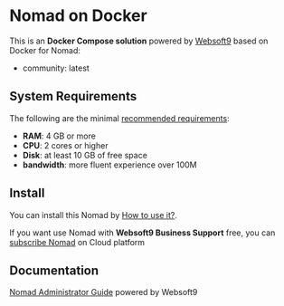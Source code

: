# Nomad on Docker  

This is an **Docker Compose solution** powered by [Websoft9](https://www.websoft9.com) based on Docker for Nomad:


 - community:  latest


## System Requirements

The following are the minimal [recommended requirements](https://www.hashicorp.com/products/nomad):

* **RAM**: 4 GB or more
* **CPU**: 2 cores or higher
* **Disk**: at least 10 GB of free space
* **bandwidth**: more fluent experience over 100M  

## Install

You can install this Nomad by [How to use it?](https://github.com/Websoft9/docker-library#how-to-use-it).   

If you want use Nomad with **Websoft9 Business Support** free, you can [subscribe Nomad](https://www.websoft9.com/apps) on Cloud platform

## Documentation

[Nomad Administrator Guide](https://support.websoft9.com/docs/nomad) powered by Websoft9